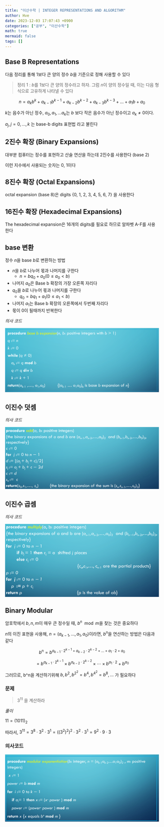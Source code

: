 ```yaml
---
title: "이산수학 | INTEGER REPRESENTATIONS AND ALGORITHM"
author: Hve
date: 2023-12-03 17:07:43 +0900
categories: ["공부", "이산수학"]
math: true
mermaid: false
tags: []
---
```


## Base B Representations

다음 정리를 통해 1보다 큰 양의 정수 $b$을 기준으로 정해 사용할 수 있다

> 정리 1 : $b$를 1보다 큰 양의 정수라고 하자. 그럼 $n$이 양의 정수일 때, 이는 다음 형식으로 고유하게 나타낼 수 있다

$$n = a_kb^k + a_{k-1}b^{k-1} + a_{k-2}b^{k-2} + a_{k-3}b^{k-3} + ... + a_1b + a_0$$

$k$는 음수가 아닌 정수, $a_0,a_1,...a_k$는 $b$ 보다 작은 음수가 아닌 정수이고 $a_k \ne 0$이다.

$a_j, j = 0, ... ,k$ 는 base-b digits 표현법 라고 불린다

## 2진수 확장 (Binary Expansions)

대부분 컴퓨터는 정수를 표현하고 산술 연산을 하는데 2진수를 사용한다 (base 2)

이런 지수에서 사용되는 숫자는 0, 1이다

## 8진수 확장 (Octal Expansions)

octal expansion (base 8)은 digits {0, 1, 2, 3, 4, 5, 6, 7} 을 사용한다

## 16진수 확장 (Hexadecimal Expansions)

The hexadecimal expansion은 16개의 digits를 필요로 하므로 알파벳 A-F를 사용한다

## base 변환

정수 $n$을 base $b$로 변환하는 방법

- $n$을 $b$로 나누어 몫과 나머지를 구한다
    - $n = bq_0 + a_0  (0 \le a_0 < b)$
- 나머지 $a_0$은 Base b 확장의 가장 오른쪽 자리다
- $q_0$을 $b$로 나누어 몫과 나머지를 구한다
    - $q_0 = bq_1 + a_1  (0 \le a_1 < b)$
- 나머지 $a_1$는 Base b 확장의 오른쪽에서 두번째 자리다
- 몫이 0이 될때까지 반복한다

*의사 코드*

![IMAGE](/assets/img/discretemath/71.png)

## 이진수 덧셈

*의사 코드*

![IMAGE](/assets/img/discretemath/72.png)

## 이진수 곱셈

*의사 코드*

![IMAGE](/assets/img/discretemath/73.png)

## Binary Modular

암호학에서 $b,n,m$이 매우 큰 정수일 때, $b^n \mod m$을 찾는 것은 중요하다

$n$의 이진 표현을 사용해, $n = (a_{k-1}, ..., a_1, a_0)$이라면, $b^n$을 연산하는 방법은 다음과 같다

$$b^n = b^{a_{k-1} \cdot 2^{k-1} + a_{k-2} \cdot 2^{k-2} + ... + a_1 \cdot 2 + a_0}$$

$$ = b^{a_{k-1} \cdot 2^{k-1}} \times b^{a_{k-2} \cdot 2^{k-2}} \times \cdots \times b^{a_1 \cdot 2} + b^{a_0}$$

그러므로, b^n을 계산하기위해 $b, b^2, b^{2^2}=b^4, b^{4^2}=b^8, ...$ 가 필요하다

### 문제

> $3^11$ 을 계산하라

*풀이*

$11 = (1011)_2$

따라서, $3^11 = 3^8 \cdot 3^2 \cdot 3^1 = ((3^2)^2)^2 \cdot 3^2 \cdot 3^1 = 9^2 \cdot 9 \cdot 3$

### 의사코드

![IMAGE](/assets/img/discretemath/74.png)

